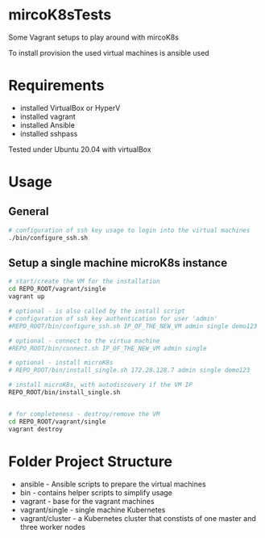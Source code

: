 # mircoK8sTests
Some Vagrant setups to play around with mircoK8s

To install provision the used virtual machines is ansible used

# Requirements
* installed VirtualBox or HyperV
* installed vagrant
* installed Ansible
* installed sshpass

Tested under Ubuntu 20.04 with virtualBox

# Usage
## General
```bash
# configuration of ssh key usage to login into the virtual machines
./bin/configure_ssh.sh
```

## Setup a single machine microK8s instance
```bash
# start/create the VM for the installation
cd REPO_ROOT/vagrant/single
vagrant up

# optional - is also called by the install script 
# configuration of ssh key authentication for user 'admin'
#REPO_ROOT/bin/configure_ssh.sh IP_OF_THE_NEW_VM admin single demo123

# optional - connect to the virtua machine
#REPO_ROOT/bin/connect.sh IP_OF_THE_NEW_VM admin single

# optional - install microK8s
# REPO_ROOT/bin/install_single.sh 172.28.128.7 admin single demo123

# install microK8s, with autodiscovery if the VM IP
REPO_ROOT/bin/install_single.sh


# for completeness - destroy/remove the VM
cd REPO_ROOT/vagrant/single
vagrant destroy
```


# Folder Project Structure
* ansible - Ansible scripts to prepare the virtual machines
* bin - contains helper scripts to simplify usage
* vagrant - base for the vagrant machines
* vagrant/single - single machine Kubernetes
* vagrant/cluster - a Kubernetes cluster that constists of one master and three worker nodes
